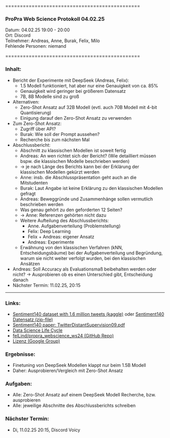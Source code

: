 
==============================================

### ProPra Web Science Protokoll 04.02.25

Datum: 04.02.25 19:00 - 20:00  
Ort: Discord  
Teilnehmer: Andreas, Anne, Burak, Felix, Milo  
Fehlende Personen: niemand

==============================================


### Inhalt:
- Bericht der Experimente mit DeepSeek (Andreas, Felix):
	- 1.5 Modell funktioniert, hat aber nur eine Genauigkeit von ca. 85%
	- Genauigkeit wird geringer bei größerem Datensatz
	- 7B, 8B Modelle sind zu groß
- Alternativen:
	- Zero-Shot Ansatz auf 32B Modell (evtl. auch 70B Modell mit 4-bit Quantisierung)
	- Einigung darauf den Zero-Shot Ansatz zu verwenden
- Zum Zero-Shot Ansatz:
	- Zugriff über API?
	- Burak: Wie soll der Prompt aussehen?
	- Recherche bis zum nächsten Mal
- Abschlussbericht:
	- Abschnitt zu klassischen Modellen ist soweit fertig
	- Andreas: An wen richtet sich der Bericht? (Wie detailliert müssen bspw. die klassischen Modelle beschrieben werden)
	- -> je nach Länge des Berichts kann bei der Erklärung der klassischen Modellen gekürzt werden
	- Anne: insb. die Abschlusspräsentation geht auch an die Mitstudenten
	- Burak: Laut Angabe ist keine Erklärung zu den klassischen Modellen gefragt
	- Andreas: Beweggründe und Zusammenhänge sollen vermutlich beschrieben werden
	- Was genau gehört zu den geforderten 12 Seiten?
	- -> Anne: Referenzen gehörten nicht dazu
	- Weitere Aufteilung des Abschlussberichts:
		- Anne. Aufgabenverteilung (Problemstellung)
		- Felix: Deep Learning
		- Felix + Andreas: eigener Ansatz
		- Andreas: Experimente
	- Erwähnung von den klassischen Verfahren (kNN, Entscheidungsbäume) bei der Aufgabenverteilung und Begründung, warum sie nicht weiter verfolgt wurden, bei den klassischen Ansätzen
- Andreas: Soll Accuracy als Evaluationsmaß beibehalten werden oder nicht? -> Ausprobieren ob es einen Unterschied gibt, Entscheidung danach
- Nächster Termin: 11.02.25, 20:15



---------------------------------------------


### Links:
- [Sentiment140 dataset with 1.6 million tweets (kaggle)](https://www.kaggle.com/datasets/kazanova/sentiment140/code?datasetId=2477&sortBy=commentCount) oder [Sentiment140 Datensatz (zip-file)](https://cs.stanford.edu/people/alecmgo/trainingandtestdata.zip)
- [Sentiment140 paper: TwitterDistantSupervision09.pdf](https://www-cs.stanford.edu/people/alecmgo/papers/TwitterDistantSupervision09.pdf)
- [Data Science Life Cycle](Data_Science_Life_Cycle.png)
- [felLind/propra_webscience_ws24 (GitHub Repo)](https://github.com/felLind/propra_webscience_ws24/tree/main)
- [Lizenz (Google Group)](https://groups.google.com/g/sentiment140/c/IZUgbwH99L8)

### Ergebnisse:
- Finetuning von DeepSeek Modellen klappt nur beim 1.5B Modell
- Daher: Ausprobieren/Vergleich mit Zero-Shot Ansatz 

### Aufgaben:
- Alle: Zero-Shot Ansatz auf einem DeepSeek Modell Recherche, bzw. ausprobieren
- Alle: jeweilige Abschnitte des Abschlussberichts schreiben

### Nächster Termin: 
- Di, 11.02.25 20:15, Discord Voicy

